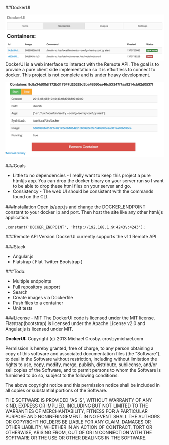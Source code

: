 ##DockerUI

![Containers](/containers.png)
DockerUI is a web interface to interact with the Remote API.  The goal is to provide a pure client side implementation so it is effortless to connect to docker.  This project is not complete and is under heavy development.

![Container](/container.png)


###Goals
* Little to no dependencies - I really want to keep this project a pure html/js app.  You can drop the docker binary on your server run so I want to be able to drop these html files on your server and go.
* Consistency - The web UI should be consistent with the commands found on the CLI. 

###Installation
Open js/app.js and change the DOCKER_ENDPOINT constant to your docker ip and port.  Then host the site like any other html/js application.


    .constant('DOCKER_ENDPOINT', 'http://192.168.1.9:4243\:4243');

###Remote API Version
DockerUI currently supports the v1.1 Remote API

###Stack
* Angular.js
* Flatstrap ( Flat Twitter Bootstrap )


###Todo:
* Multiple endpoints
* Full repository support
* Search
* Create images via Dockerfile
* Push files to a container
* Unit tests


###License - MIT
The DockerUI code is licensed under the MIT license. Flatstrap(bootstrap) is licensed under the Apache License v2.0 and Angular.js is licensed under MIT.


**DockerUI:**
Copyright (c) 2013 Michael Crosby. crosbymichael.com

Permission is hereby granted, free of charge, to any person
obtaining a copy of this software and associated documentation 
files (the "Software"), to deal in the Software without 
restriction, including without limitation the rights to use, copy, 
modify, merge, publish, distribute, sublicense, and/or sell copies 
of the Software, and to permit persons to whom the Software is 
furnished to do so, subject to the following conditions:

The above copyright notice and this permission notice shall be 
included in all copies or substantial portions of the Software.

THE SOFTWARE IS PROVIDED "AS IS", WITHOUT WARRANTY OF ANY KIND,
EXPRESS OR IMPLIED,
INCLUDING BUT NOT LIMITED TO THE WARRANTIES OF MERCHANTABILITY, 
FITNESS FOR A PARTICULAR PURPOSE AND NONINFRINGEMENT. 
IN NO EVENT SHALL THE AUTHORS OR COPYRIGHT 
HOLDERS BE LIABLE FOR ANY CLAIM, 
DAMAGES OR OTHER LIABILITY, 
WHETHER IN AN ACTION OF CONTRACT, 
TORT OR OTHERWISE, 
ARISING FROM, OUT OF OR IN CONNECTION WITH 
THE SOFTWARE OR THE USE OR OTHER DEALINGS IN THE SOFTWARE.
